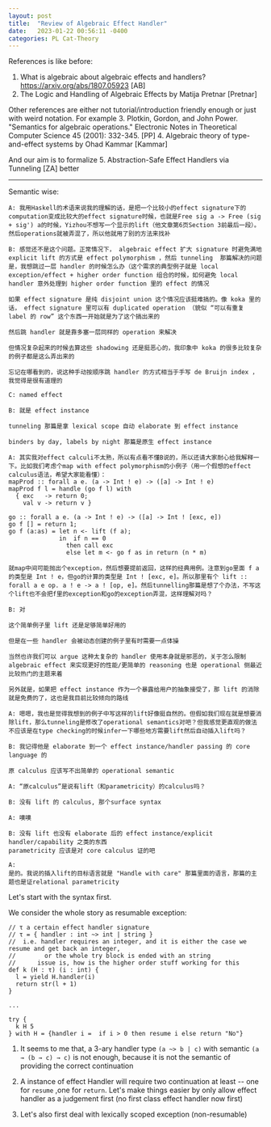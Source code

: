 ```yaml
---
layout: post
title:  "Review of Algebraic Effect Handler"
date:   2023-01-22 00:56:11 -0400
categories: PL Cat-Theory
---
```

References is like before:
1. What is algebraic about algebraic effects and handlers? https://arxiv.org/abs/1807.05923 [AB]
2. The Logic and Handling of Algebraic Effects by Matija Pretnar [Pretnar]

Other references are either not tutorial/introduction friendly enough or just with weird notation. For example
3. Plotkin, Gordon, and John Power. "Semantics for algebraic operations." Electronic Notes in Theoretical Computer Science 45 (2001): 332-345. [PP]
4. Algebraic theory of type-and-effect systems by Ohad Kammar [Kammar]

And our aim is to formalize 
5. Abstraction-Safe Effect Handlers via Tunneling [ZA] better
***



Semantic wise:
```
A: 我用Haskell的术语来说我的理解的话，是把一个比较小的effect signature下的computation变成比较大的effect signature时候，也就是Free sig a -> Free (sig + sig') a的时候，Yizhou不想写一个显示的lift（他文章第6页Section 3前最后一段）。然后operations就被弄混了，所以他就用了别的方法来找补

B: 感觉还不是这个问题。正常情况下， algebraic effect 扩大 signature 时避免满地 explicit lift 的方式是 effect polymorphism ，然后 tunneling  那篇解决的问题是，我想跳过一层 handler 的时候怎么办（这个需求的典型例子就是 local exception/effect + higher order function 组合的时候，如何避免 local handler 意外处理到 higher order function 里的 effect 的情况

如果 effect signature 是纯 disjoint union 这个情况应该挺难搞的。像 koka 里的话， effect signature 里可以有 duplicated operation （貌似 “可以有重复 label 的 row” 这个东西一开始就是为了这个搞出来的

然后跳 handler 就是靠多塞一层同样的 operation 来解决

但情况复杂起来的时候去算这些 shadowing 还是挺恶心的，我印象中 koka 的很多比较复杂的例子都是这么弄出来的

忘记在哪看到的，说这种手动按顺序跳 handler 的方式相当于手写 de Bruijn index ，我觉得是很有道理的

C: named effect

B: 就是 effect instance

tunneling 那篇是拿 lexical scope 自动 elaborate 到 effect instance

binders by day, labels by night 那篇是原生 effect instance

A: 其实我对effect calculi不太熟，所以有点看不懂B说的，所以还请大家耐心给我解释一下。比如我们考虑个map with effect polymorphism的小例子（用一个假想的effect calculus语法，希望大家能看懂）：
mapProd :: forall a e. (a -> Int ! e) -> ([a] -> Int ! e)
mapProd f l = handle (go f l) with
  { exc   -> return 0;
    val v -> return v }
    
go :: forall a e. (a -> Int ! e) -> ([a] -> Int ! [exc, e])
go f [] = return 1;
go f (a:as) = let n <- lift (f a);
              in  if n == 0 
                then call exc 
                else let m <- go f as in return (n * m)

就map中间可能抛出个exception，然后想要提前返回，这样的经典用例。注意到go里面 f a 的类型是 Int ! e，但go的计算的类型是 Int ! [exc, e]。所以那里有个 lift :: forall a e op. a ! e -> a ! [op, e]。然后tunnelling那篇是想了个办法，不写这个lift也不会把f里的exception和go的exception弄混，这样理解对吗？

B: 对

这个简单例子里 lift 还是足够简单好用的

但是在一些 handler 会被动态创建的例子里有时需要一点体操

当然也许我们可以 argue 这种太复杂的 handler 使用本身就是邪恶的，关于怎么限制 algebraic effect 来实现更好的性能/更简单的 reasoning 也是 operational 侧最近比较热门的主题来着

另外就是，如果把 effect instance 作为一个暴露给用户的抽象接受了，那 lift 的消除就是免费的了，这也是我目前比较倾向的路线

A: 嗯嗯，我也是觉得我想到的例子中写这样的lift好像挺自然的。但假如我们现在就是想要消除lift，那么tunneling是修改了operational semantics对吧？但我感觉更直观的做法不应该是在type checking的时候infer一下哪些地方需要lift然后自动插入lift吗？

B: 我记得他是 elaborate 到一个 effect instance/handler passing 的 core language 的

原 calculus 应该写不出简单的 operational semantic

A: “原calculus”是说有lift（和parametricity）的calculus吗？

B: 没有 lift 的 calculus, 那个surface syntax

A: 噢噢

B: 没有 lift 也没有 elaborate 后的 effect instance/explicit handler/capability 之类的东西
parametricity 应该是对 core calculus 证的吧

A:
是的。我说的插入lift的目标语言就是 "Handle with care" 那篇里面的语言，那篇的主题也是证relational parametricity
```


Let's start with the syntax first.

We consider the whole story as resumable exception:

```
// τ a certain effect handler signature
// τ = { handler : int ~> int | string } 
//  i.e. handler requires an integer, and it is either the case we resume and get back an integer, 
//        or the whole try block is ended with an string
//      issue is, how is the higher order stuff working for this
def k (H : τ) (i : int) {
  l = yield H.handler(i)
  return str(l + 1)
}

...

try {
  k H 5
} with H = {handler i =  if i > 0 then resume i else return "No"}
```
1. It seems to me that,  a 3-ary handler type `(a ~> b | c)` with semantic `(a → (b → c) → c)` is not enough, because it is not the semantic of providing the correct continuation

2. A instance of effect Handler will require two continuation at least -- one for `resume` ,one for `return`. Let's make things easier by only allow effect handler as a judgement first (no first class effect handler now first)

3. Let's also first deal with lexically scoped exception (non-resumable)


